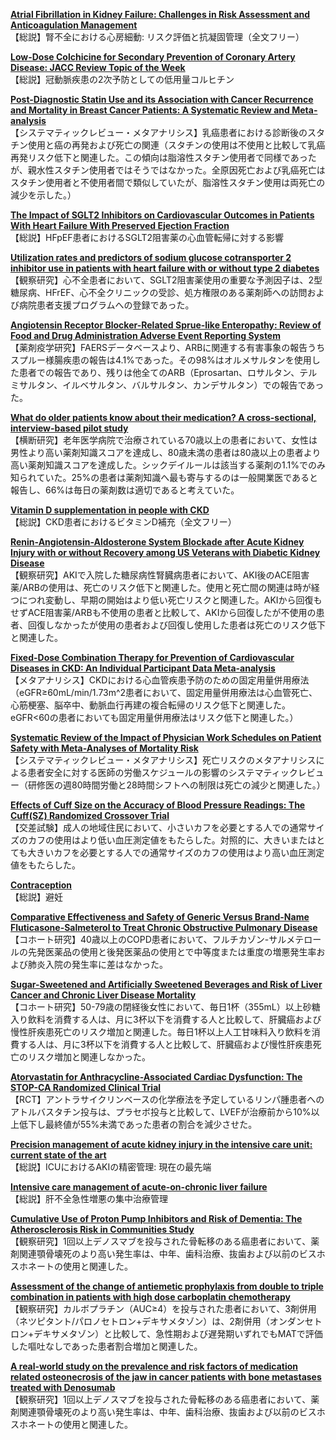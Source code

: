 [**Atrial Fibrillation in Kidney Failure: Challenges in Risk Assessment and Anticoagulation Management**](https://pubmed.ncbi.nlm.nih.gov/37547561/)  
【総説】腎不全における心房細動: リスク評価と抗凝固管理（全文フリー）

[**Low-Dose Colchicine for Secondary Prevention of Coronary Artery Disease: JACC Review Topic of the Week**](https://pubmed.ncbi.nlm.nih.gov/37558377/)  
【総説】冠動脈疾患の2次予防としての低用量コルヒチン

[**Post-Diagnostic Statin Use and its Association with Cancer Recurrence and Mortality in Breast Cancer Patients: A Systematic Review and Meta-analysis**](https://pubmed.ncbi.nlm.nih.gov/37562940/)  
【システマティックレビュー・メタアナリシス】乳癌患者における診断後のスタチン使用と癌の再発および死亡の関連（スタチンの使用は不使用と比較して乳癌再発リスク低下と関連した。この傾向は脂溶性スタチン使用者で同様であったが、親水性スタチン使用者ではそうではなかった。全原因死亡および乳癌死亡はスタチン使用者と不使用者間で類似していたが、脂溶性スタチン使用は両死亡の減少を示した。）

[**The Impact of SGLT2 Inhibitors on Cardiovascular Outcomes in Patients With Heart Failure With Preserved Ejection Fraction**](https://pubmed.ncbi.nlm.nih.gov/37542422/)  
【総説】HFpEF患者におけるSGLT2阻害薬の心血管転帰に対する影響

[**Utilization rates and predictors of sodium glucose cotransporter 2 inhibitor use in patients with heart failure with or without type 2 diabetes**](https://pubmed.ncbi.nlm.nih.gov/37551996/)  
【観察研究】心不全患者において、SGLT2阻害薬使用の重要な予測因子は、2型糖尿病、HFrEF、心不全クリニックの受診、処方権限のある薬剤師への訪問および病院患者支援プログラムへの登録であった。

[**Angiotensin Receptor Blocker-Related Sprue-like Enteropathy: Review of Food and Drug Administration Adverse Event Reporting System**](https://pubmed.ncbi.nlm.nih.gov/37559251/)  
【薬剤疫学研究】FAERSデータベースより、ARBに関連する有害事象の報告うちスプルー様腸疾患の報告は4.1%であった。その98%はオルメサルタンを使用した患者での報告であり、残りは他全てのARB（Eprosartan、ロサルタン、テルミサルタン、イルベサルタン、バルサルタン、カンデサルタン）での報告であった。

[**What do older patients know about their medication? A cross-sectional, interview-based pilot study**](https://pubmed.ncbi.nlm.nih.gov/37561156/)  
【横断研究】老年医学病院で治療されている70歳以上の患者において、女性は男性より高い薬剤知識スコアを達成し、80歳未満の患者は80歳以上の患者より高い薬剤知識スコアを達成した。シックデイルールは該当する薬剤の1.1%でのみ知られていた。25%の患者は薬剤知識へ最も寄与するのは一般開業医であると報告し、66%は毎日の薬剤数は適切であると考えていた。

[**Vitamin D supplementation in people with CKD**](https://pubmed.ncbi.nlm.nih.gov/37541585/)  
【総説】CKD患者におけるビタミンD補充（全文フリー）

[**Renin-Angiotensin-Aldosterone System Blockade after Acute Kidney Injury with or without Recovery among US Veterans with Diabetic Kidney Disease**](https://pubmed.ncbi.nlm.nih.gov/37545022/)  
【観察研究】AKIで入院した糖尿病性腎臓病患者において、AKI後のACE阻害薬/ARBの使用は、死亡のリスク低下と関連した。使用と死亡間の関連は時が経つにつれ変動し、早期の開始はより低い死亡リスクと関連した。AKIから回復もせずACE阻害薬/ARBも不使用の患者と比較して、AKIから回復したが不使用の患者、回復しなかったが使用の患者および回復し使用した患者は死亡のリスク低下と関連した。

[**Fixed-Dose Combination Therapy for Prevention of Cardiovascular Diseases in CKD: An Individual Participant Data Meta-analysis**](https://pubmed.ncbi.nlm.nih.gov/37550842/)  
【メタアナリシス】CKDにおける心血管疾患予防のための固定用量併用療法（eGFR≥60mL/min/1.73m^2患者において、固定用量併用療法は心血管死亡、心筋梗塞、脳卒中、動脈血行再建の複合転帰のリスク低下と関連した。eGFR<60の患者においても固定用量併用療法はリスク低下と関連した。）

[**Systematic Review of the Impact of Physician Work Schedules on Patient Safety with Meta-Analyses of Mortality Risk**](https://pubmed.ncbi.nlm.nih.gov/37543449/)  
【システマティックレビュー・メタアナリシス】死亡リスクのメタアナリシスによる患者安全に対する医師の労働スケジュールの影響のシステマティックレビュー（研修医の週80時間労働と28時間シフトへの制限は死亡の減少と関連した。）

[**Effects of Cuff Size on the Accuracy of Blood Pressure Readings: The Cuff(SZ) Randomized Crossover Trial**](https://pubmed.ncbi.nlm.nih.gov/37548984/)  
【交差試験】成人の地域住民において、小さいカフを必要とする人での通常サイズのカフの使用はより低い血圧測定値をもたらした。対照的に、大きいまたはとても大きいカフを必要とする人での通常サイズのカフの使用はより高い血圧測定値をもたらした。

[**Contraception**](https://pubmed.ncbi.nlm.nih.gov/37549386/)  
【総説】避妊

[**Comparative Effectiveness and Safety of Generic Versus Brand-Name Fluticasone-Salmeterol to Treat Chronic Obstructive Pulmonary Disease**](https://pubmed.ncbi.nlm.nih.gov/37549393/)  
【コホート研究】40歳以上のCOPD患者において、フルチカゾン-サルメテロールの先発医薬品の使用と後発医薬品の使用とで中等度または重度の増悪発生率および肺炎入院の発生率に差はなかった。

[**Sugar-Sweetened and Artificially Sweetened Beverages and Risk of Liver Cancer and Chronic Liver Disease Mortality**](https://pubmed.ncbi.nlm.nih.gov/37552302/)  
【コホート研究】50-79歳の閉経後女性において、毎日1杯（355mL）以上砂糖入り飲料を消費する人は、月に3杯以下を消費する人と比較して、肝臓癌および慢性肝疾患死亡のリスク増加と関連した。毎日1杯以上人工甘味料入り飲料を消費する人は、月に3杯以下を消費する人と比較して、肝臓癌および慢性肝疾患死亡のリスク増加と関連しなかった。

[**Atorvastatin for Anthracycline-Associated Cardiac Dysfunction: The STOP-CA Randomized Clinical Trial**](https://pubmed.ncbi.nlm.nih.gov/37552303/)  
【RCT】アントラサイクリンベースの化学療法を予定しているリンパ腫患者へのアトルバスタチン投与は、プラセボ投与と比較して、LVEFが治療前から10%以上低下し最終値が55%未満であった患者の割合を減少させた。

[**Precision management of acute kidney injury in the intensive care unit: current state of the art**](https://pubmed.ncbi.nlm.nih.gov/37552332/)  
【総説】ICUにおけるAKIの精密管理: 現在の最先端

[**Intensive care management of acute-on-chronic liver failure**](https://pubmed.ncbi.nlm.nih.gov/37552333/)  
【総説】肝不全急性増悪の集中治療管理

[**Cumulative Use of Proton Pump Inhibitors and Risk of Dementia: The Atherosclerosis Risk in Communities Study**](https://pubmed.ncbi.nlm.nih.gov/37558503/)  
【観察研究】1回以上デノスマブを投与された骨転移のある癌患者において、薬剤関連顎骨壊死のより高い発生率は、中年、歯科治療、抜歯および以前のビスホスホネートの使用と関連した。

[**Assessment of the change of antiemetic prophylaxis from double to triple combination in patients with high dose carboplatin chemotherapy**](https://pubmed.ncbi.nlm.nih.gov/37563932/)  
【観察研究】カルボプラチン（AUC≥4）を投与された患者において、3剤併用（ネツピタント/パロノセトロン+デキサメタゾン）は、2剤併用（オンダンセトロン+デキサメタゾン）と比較して、急性期および遅発期いずれでもMATで評価した嘔吐なしであった患者割合増加と関連した。

[**A real-world study on the prevalence and risk factors of medication related osteonecrosis of the jaw in cancer patients with bone metastases treated with Denosumab**](https://pubmed.ncbi.nlm.nih.gov/37559413/)  
【観察研究】1回以上デノスマブを投与された骨転移のある癌患者において、薬剤関連顎骨壊死のより高い発生率は、中年、歯科治療、抜歯および以前のビスホスホネートの使用と関連した。
